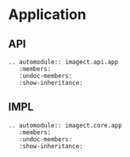 # Application

## API

```eval_rst
.. automodule:: imagect.api.app
   :members:
   :undoc-members:
   :show-inheritance:
```

## IMPL

```eval_rst
.. automodule:: imagect.core.app
   :members:
   :undoc-members:
   :show-inheritance:
```